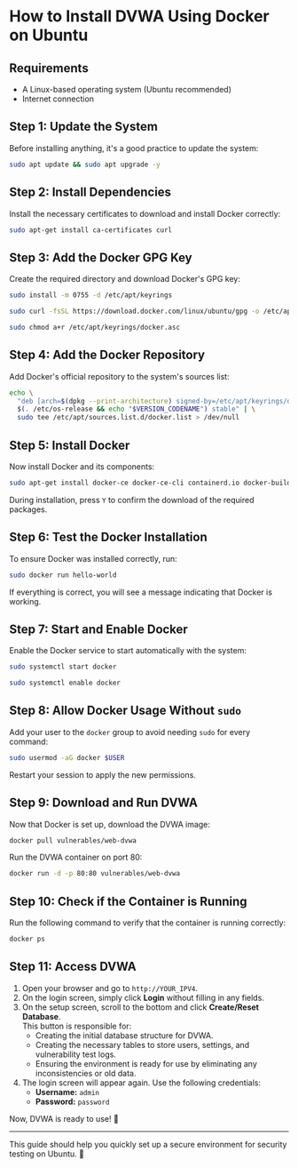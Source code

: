 # **How to Install DVWA Using Docker on Ubuntu**  

## **Requirements**  
- A Linux-based operating system (Ubuntu recommended)  
- Internet connection  

## **Step 1: Update the System**  
Before installing anything, it's a good practice to update the system:  
```bash
sudo apt update && sudo apt upgrade -y
```

## **Step 2: Install Dependencies**  
Install the necessary certificates to download and install Docker correctly:  
```bash
sudo apt-get install ca-certificates curl
```

## **Step 3: Add the Docker GPG Key**  
Create the required directory and download Docker's GPG key:  
```bash
sudo install -m 0755 -d /etc/apt/keyrings
```
```bash
sudo curl -fsSL https://download.docker.com/linux/ubuntu/gpg -o /etc/apt/keyrings/docker.asc
```
```bash
sudo chmod a+r /etc/apt/keyrings/docker.asc
```

## **Step 4: Add the Docker Repository**  
Add Docker's official repository to the system's sources list:  
```bash
echo \
  "deb [arch=$(dpkg --print-architecture) signed-by=/etc/apt/keyrings/docker.asc] https://download.docker.com/linux/ubuntu \
  $(. /etc/os-release && echo "$VERSION_CODENAME") stable" | \
  sudo tee /etc/apt/sources.list.d/docker.list > /dev/null
```

## **Step 5: Install Docker**  
Now install Docker and its components:  
```bash
sudo apt-get install docker-ce docker-ce-cli containerd.io docker-buildx-plugin docker-compose-plugin
```
During installation, press `Y` to confirm the download of the required packages.  

## **Step 6: Test the Docker Installation**  
To ensure Docker was installed correctly, run:  
```bash
sudo docker run hello-world
```
If everything is correct, you will see a message indicating that Docker is working.  

## **Step 7: Start and Enable Docker**  
Enable the Docker service to start automatically with the system:  
```bash
sudo systemctl start docker
```
```bash
sudo systemctl enable docker
```

## **Step 8: Allow Docker Usage Without `sudo`**  
Add your user to the `docker` group to avoid needing `sudo` for every command:  
```bash
sudo usermod -aG docker $USER
```
Restart your session to apply the new permissions.  

## **Step 9: Download and Run DVWA**  
Now that Docker is set up, download the DVWA image:  
```bash
docker pull vulnerables/web-dvwa
```
Run the DVWA container on port 80:  
```bash
docker run -d -p 80:80 vulnerables/web-dvwa
```

## **Step 10: Check if the Container is Running**  
Run the following command to verify that the container is running correctly:  
```bash
docker ps
```

## **Step 11: Access DVWA**  

1. Open your browser and go to `http://YOUR_IPV4`.  
2. On the login screen, simply click **Login** without filling in any fields.  
3. On the setup screen, scroll to the bottom and click **Create/Reset Database**.  
   This button is responsible for:  
   - Creating the initial database structure for DVWA.  
   - Creating the necessary tables to store users, settings, and vulnerability test logs.  
   - Ensuring the environment is ready for use by eliminating any inconsistencies or old data.  
4. The login screen will appear again. Use the following credentials:  
   - **Username:** `admin`  
   - **Password:** `password`  

Now, DVWA is ready to use! 🎉  

---

This guide should help you quickly set up a secure environment for security testing on Ubuntu. 🚀
